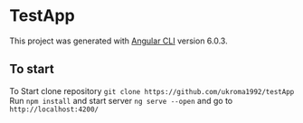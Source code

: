 # TestApp

This project was generated with [Angular CLI](https://github.com/angular/angular-cli) version 6.0.3.

## To start

To Start clone repository `git clone https://github.com/ukroma1992/testApp`
Run `npm install` and start server `ng serve --open` and go to `http://localhost:4200/`

